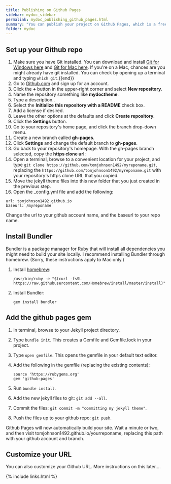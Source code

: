 ```yaml
---
title: Publishing on Github Pages
sidebar: mydoc_sidebar
permalink: mydoc_publishing_github_pages.html
summary: "You can publish your project on Github Pages, which is a free web hosting service provided by Github. All you need is to put your content into a Github repo branch called gh-pages and make this your default branch in your repo. With a Jekyll site, you just commit your entire project into the gh-pages branch and Github Pages will build the site for you."
folder: mydoc
---
```


## Set up your Github repo

1. Make sure you have Git installed. You can download and install [Git for Windows here](https://git-scm.com/download/win) and [Git for Mac here](https://git-scm.com/download/mac). If you're on a Mac, chances are you might already have git installed. You can check by opening up a terminal and typing `which git`.{{end}}
1. Go to [Github.com](http://github.com) and sign up for an account.
2. Click the **+** button in the upper-right corner and select **New repository**.
3. Name the repository something like **mydoctheme**.
4. Type a description..
5. Select the **Initialize this repository with a README** check box.
6. Add a license if desired.
7. Leave the other options at the defaults and click **Create repository**.
8. Click the **Settings** button.
9. Go to your repository's home page, and click the branch drop-down menu.
10. Create a new branch called **gh-pages**.  
11. Click **Settings** and change the default branch to **gh-pages**.
11. Go back to your repository's homepage. With the gh-pages branch selected, copy the **https clone url**:
12. Open a terminal, browse to a convenient location for your project, and type `git clone https://github.com/tomjohnson1492/myreponame.git`, replacing the `https://github.com/tomjohnson1492/myreponame.git` with your repository's https clone URL that you copied.
13. Move the jekyll theme files into this new folder that you just created in the previous step.
14. Open the \_config.yml file and add the following:

   ```
   url: tomjohnson1492.github.io
   baseurl: /myreponame
   ```

   Change the url to your github account name, and the baseurl to your repo name.

## Install Bundler

Bundler is a package manager for Ruby that will install all dependencies you might need to build your site locally. I recommend installing Bundler through homebrew. (Sorry, these instructions apply to Mac only.)

1. Install [homebrew](http://brew.sh/):

   ```
   /usr/bin/ruby -e "$(curl -fsSL https://raw.githubusercontent.com/Homebrew/install/master/install)"
   ```
2. Install Bundler:

   ```
   gem install bundler
   ```


## Add the github pages gem

1. In terminal, browse to your Jekyll project directory.
2. Type `bundle init`. This creates a Gemfile and Gemfile.lock in your project.
3. Type `open gemfile`. This opens the gemfile in your default text editor.
4. Add the following in the gemfile (replacing the existing contents):

   ```
   source 'https://rubygems.org'
   gem 'github-pages'
   ```

5. Run `bundle install`.
14. Add the new jekyll files to git: `git add --all`.
15. Commit the files: `git commit -m "committing my jekyll theme"`.
16. Push the files up to your github repo: `git push`.

Github Pages will now automatically build your site. Wait a minute or two, and then visit tomjohnson1492.github.io/yourreponame, replacing this path with your github account and branch.

## Customize your URL

You can also customize your Github URL. More instructions on this later....

{% include links.html %}
